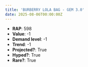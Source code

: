 ```yaml
---
title: 'BURBERRY LOLA BAG - GEM 3.0'
date: 2025-08-06T00:00:00Z
---
```

- **RAP**: 598
- **Value**: -1
- **Demand level**: -1
- **Trend**: -1
- **Projected?**: True
- **Hyped?**: True
- **Rare?**: True
